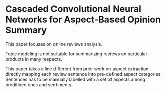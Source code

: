 # Cascaded Convolutional Neural Networks for Aspect-Based Opinion Summary

This paper focuses on online reviews analysis.

Topic modeling is not suitable for summarizing reviews on particular products in many respects.

This paper takes a line different from prior work on aspect extraction: directly mapping each review sentence into pre-defined aspect categories.
Sentences has to be manually labelled with a set of aspects among predifined ones and sentiments.
